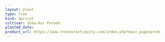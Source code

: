 ```yaml
---
layout: plant
type: tree
kind: apricot
cultivar: Shaa-Kar-Pareeh 
planted_date:
product_url: https://www.treesofantiquity.com/index.php?main_page=product_info&cPath=10&products_id=500
---
```


